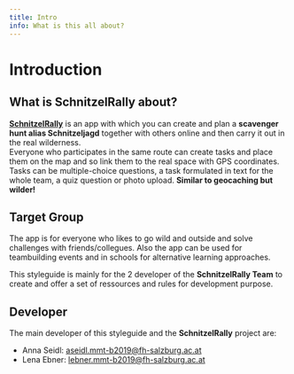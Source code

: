 ```yaml
---
title: Intro
info: What is this all about?
---
```


<h1> Introduction </h1>

## What is SchnitzelRally about?

**[SchnitzelRally](https://schnitzelrally.projects.multimediatechnology.at/)**  is an app with which you can create and plan a __scavenger hunt alias Schnitzeljagd__ together with others online and then carry it out in the real wilderness.   
Everyone who participates in the same route can create tasks and place them on the map and so link them to the real space with GPS coordinates.   
Tasks can be multiple-choice questions, a task formulated in text for the whole team, a quiz question or photo upload. __Similar to geocaching but wilder!__

## Target Group

The app is for everyone who likes to go wild and outside and solve challenges with friends/collegues. Also the app can be used for teambuilding events and in schools for alternative learning approaches.

This styleguide is mainly for the 2 developer of the **SchnitzelRally Team** to create and offer a set of ressources and rules for development purpose.

## Developer
The main developer of this styleguide and the **SchnitzelRally** project are:
- Anna Seidl: aseidl.mmt-b2019@fh-salzburg.ac.at
- Lena Ebner: lebner.mmt-b2019@fh-salzburg.ac.at


